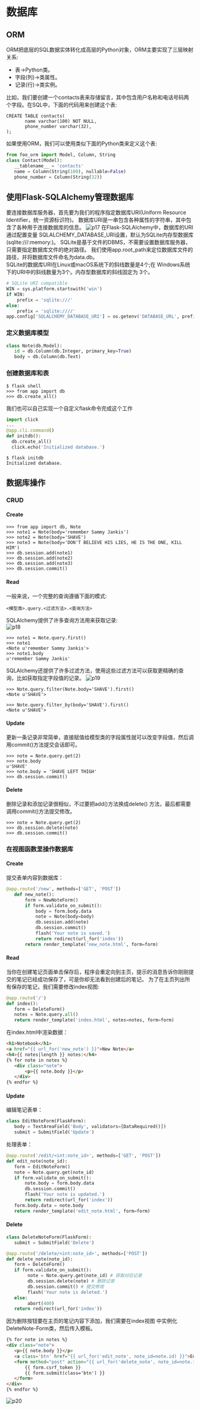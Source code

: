 # 数据库
## ORM
ORM把底层的SQL数据实体转化成高层的Python对象，ORM主要实现了三层映射关系:
 * 表→Python类。
 * 字段(列)→类属性。
 * 记录(行)→类实例。

比如，我们要创建一个contacts表来存储留言，其中包含用户名称和电话号码两个字段。在SQL中，下面的代码用来创建这个表:
```
CREATE TABLE contacts(
       name varchar(100) NOT NULL,
       phone_number varchar(32),
);
```
如果使用ORM，我们可以使用类似下面的Python类来定义这个表:
```python
from foo_orm import Model, Column, String
class Contact(Model):
   __tablename__ = 'contacts'
   name = Column(String(100), nullable=False)
   phone_number = Column(String(32))
```
## 使用Flask-SQLAlchemy管理数据库
要连接数据库服务器，首先要为我们的程序指定数据库URI(Uniform Resource Identifier，统一资源标识符)。
数据库URI是一串包含各种属性的字符串，其中包含了各种用于连接数据库的信息。
![p17](pics/p17.png)
在Flask-SQLAlchemy中，数据库的URI通过配置变量 SQLALCHEMY_DATABASE_URI设置，默认为SQLite内存型数据库 (sqlite:///:memory:)。
SQLite是基于文件的DBMS，不需要设置数据库服务器，只需要指定数据库文件的绝对路径。
我们使用app.root_path来定位数据库文件的路径，并将数据库文件命名为data.db。  
SQLite的数据库URI在Linux或macOS系统下的斜线数量是4个;在 Windows系统下的URI中的斜线数量为3个。内存型数据库的斜线固定为 3个。
```python
# SQLite URI compatible
WIN = sys.platform.startswith('win')
if WIN:
    prefix = 'sqlite:///'
else:
    prefix = 'sqlite:////'
app.config['SQLALCHEMY_DATABASE_URI'] = os.getenv('DATABASE_URL', prefix + os.path.join(app.root_path, 'data.db'))
```
### 定义数据库模型
```python
class Note(db.Model):
   id = db.Column(db.Integer, primary_key=True)
   body = db.Column(db.Text)
```
### 创建数据库和表
```
$ flask shell
>>> from app import db
>>> db.create_all()
```
我们也可以自己实现一个自定义flask命令完成这个工作
```python
import click
...
@app.cli.command()
def initdb():
  db.create_all()   
  click.echo('Initialized database.')
```
```
$ flask initdb
Initialized database.
```
## 数据库操作
### CRUD
#### Create
```
>>> from app import db, Note
>>> note1 = Note(body='remember Sammy Jankis')
>>> note2 = Note(body='SHAVE')
>>> note3 = Note(body='DON'T BELIEVE HIS LIES, HE IS THE ONE, KILL HIM')
>>> db.session.add(note1)
>>> db.session.add(note2)
>>> db.session.add(note3)
>>> db.session.commit()
```
#### Read
一般来说，一个完整的查询遵循下面的模式:  
```
<模型类>.query.<过滤方法>.<查询方法>
```
SQLAlchemy提供了许多查询方法用来获取记录:  
![p18](pics/p18.png)
```
>>> note1 = Note.query.first()
>>> note1
<Note u'remember Sammy Jankis'>
>>> note1.body
u'remember Sammy Jankis'
```
SQLAlchemy还提供了许多过滤方法，使用这些过滤方法可以获取更精确的查询，比如获取指定字段值的记录。
![p19](pics/p19.png)
```
>>> Note.query.filter(Note.body='SHAVE').first()
<Note u'SHAVE'>

>>> Note.query.filter_by(body='SHAVE').first()
<Note u'SHAVE'>
```
#### Update
更新一条记录非常简单，直接赋值给模型类的字段属性就可以改变字段值，然后调用commit()方法提交会话即可。
```
>>> note = Note.query.get(2)
>>> note.body
u'SHAVE'
>>> note.body = 'SHAVE LEFT THIGH'
>>> db.session.commit()
```
#### Delete
删除记录和添加记录很相似，不过要把add()方法换成delete() 方法，最后都需要调用commit()方法提交修改。
```
>>> note = Note.query.get(2)
>>> db.session.delete(note)
>>> db.session.commit()
```

### 在视图函数里操作数据库
#### Create
提交表单内容到数据库：
```python
@app.route('/new', methods=['GET', 'POST'])
   def new_note():
       form = NewNoteForm()
       if form.validate_on_submit():
           body = form.body.data
           note = Note(body=body)
           db.session.add(note)
           db.session.commit()
           flash('Your note is saved.')
           return redirect(url_for('index'))
       return render_template('new_note.html', form=form)
```
#### Read
当你在创建笔记页面单击保存后，程序会重定向到主页，提示的消息告诉你刚刚提交的笔记已经成功保存了，可是你却无法看到创建后的笔记。
为了在主页列出所有保存的笔记，我们需要修改index视图:
```python
@app.route('/')
def index():
   form = DeleteForm()
   notes = Note.query.all()
   return render_template('index.html', notes=notes, form=form)
```
在index.html中渲染数据：
```html
<h1>Notebook</h1>
<a href="{{ url_for('new_note') }}">New Note</a>
<h4>{{ notes|length }} notes:</h4>
{% for note in notes %}
   <div class="note">
       <p>{{ note.body }}</p>
   </div>
{% endfor %}
```

#### Update
编辑笔记表单：
```python
class EditNoteForm(FlaskForm):
   body = TextAreaField('Body', validators=[DataRequired()])
   submit = SubmitField('Update')
```
处理表单：
```python
@app.route('/edit/<int:note_id>', methods=['GET', 'POST'])
def edit_note(note_id):
   form = EditNoteForm()
   note = Note.query.get(note_id)
   if form.validate_on_submit():
       note.body = form.body.data
       db.session.commit()
       flash('Your note is updated.')
       return redirect(url_for('index'))
   form.body.data = note.body
   return render_template('edit_note.html', form=form)
```
#### Delete
```python
class DeleteNoteForm(FlaskForm):
   submit = SubmitField('Delete')

@app.route('/delete/<int:note_id>', methods=['POST'])
def delete_note(note_id):
   form = DeleteForm()
   if form.validate_on_submit():
        note = Note.query.get(note_id) # 获取对应记录 
        db.session.delete(note) # 删除记录 
        db.session.commit() # 提交修改
        flash('Your note is deleted.')
   else: 
        abort(400)
   return redirect(url_for('index'))
```
因为删除按钮要在主页的笔记内容下添加，我们需要在index视图 中实例化DeleteNote-Form类，然后传入模板。
```html
{% for note in notes %}
<div class="note">
   <p>{{ note.body }}</p>
   <a class='btn' href="{{ url_for('edit_note', note_id=note.id) }}">Edit</a>
   <form method="post" action="{{ url_for('delete_note', note_id=note.id) }}">
       {{ form.csrf_token }}
       {{ form.submit(class='btn') }}
   </form>
</div>
{% endfor %}
```
![p20](pics/p20.png)
